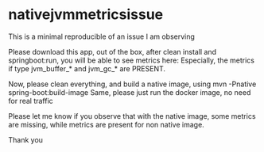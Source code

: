 # nativejvmmetricsissue

This is a minimal reproducible of an issue I am observing


Please download this app, out of the box, after clean install and springboot:run, you will be able to see metrics here:
Especially, the metrics if type jvm_buffer_* and jvm_gc_* are PRESENT.


Now, please clean everything, and build a native image, using mvn -Pnative spring-boot:build-image
Same, please just run the docker image, no need for real traffic


Please let me know if you observe that with the native image, some metrics are missing, while metrics are present for non native image.

Thank you

